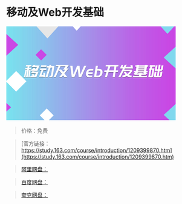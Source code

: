 # 移动及Web开发基础

![img](../../../assets/study163/free/4b0ce5dc1ec7494caee3de92cc3aaa9c.jpg)

> 价格：免费

> [官方链接：https://study.163.com/course/introduction/1209399870.htm](https://study.163.com/course/introduction/1209399870.htm)

> [阿里网盘：]()

> [百度网盘：]()

> [夸克网盘：]()
